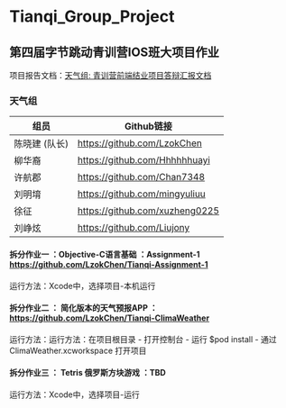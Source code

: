 # Tianqi_Group_Project

## 第四届字节跳动青训营IOS班大项目作业
项目报告文档：[天气组: 青训营前端结业项目答辩汇报文档](https://wcxjq4bjfu.feishu.cn/docx/doxcnpxss1QuhNb3lu33dUqUlAd#doxcnYE4eycEUqm6AoDSRcrtJnc)
### 天气组
| 组员       | Github链接                       |
|----------|--------------------------------|
| 陈晓建 (队长) | https://github.com/LzokChen    |
| 柳华裔      | https://github.com/Hhhhhhuayi  |
| 许航郡      | https://github.com/Chan7348    |
| 刘明堉      | https://github.com/mingyuliuu  |
| 徐征       | https://github.com/xuzheng0225 |
| 刘峥炫      | https://github.com/Liujony     |


#### 拆分作业一 ：Objective-C语言基础 ：Assignment-1 https://github.com/LzokChen/Tianqi-Assignment-1
运行方法：Xcode中，选择项目-本机运行

#### 拆分作业二 ： 简化版本的天气预报APP ：https://github.com/LzokChen/Tianqi-ClimaWeather
运行方法：运行方法：在项目根目录 - 打开控制台 - 运行 $pod install - 通过ClimaWeather.xcworkspace 打开项目

#### 拆分作业三 ： Tetris 俄罗斯方块游戏 ：TBD
运行方法：Xcode中，选择项目-运行
